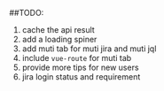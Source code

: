 ##TODO:

  1. cache the api result
  2. add a loading spiner
  3. add muti tab for muti jira and muti jql
  4. include `vue-route` for muti tab
  5. provide more tips for new users
  6. jira login status and requirement